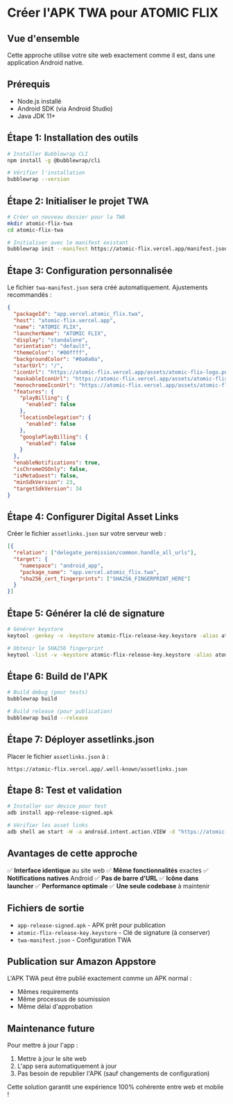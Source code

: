 # Créer l'APK TWA pour ATOMIC FLIX

## Vue d'ensemble
Cette approche utilise votre site web exactement comme il est, dans une application Android native.

## Prérequis
- Node.js installé
- Android SDK (via Android Studio)
- Java JDK 11+

## Étape 1: Installation des outils

```bash
# Installer Bubblewrap CLI
npm install -g @bubblewrap/cli

# Vérifier l'installation
bubblewrap --version
```

## Étape 2: Initialiser le projet TWA

```bash
# Créer un nouveau dossier pour la TWA
mkdir atomic-flix-twa
cd atomic-flix-twa

# Initialiser avec le manifest existant
bubblewrap init --manifest https://atomic-flix.vercel.app/manifest.json
```

## Étape 3: Configuration personnalisée

Le fichier `twa-manifest.json` sera créé automatiquement. Ajustements recommandés :

```json
{
  "packageId": "app.vercel.atomic_flix.twa",
  "host": "atomic-flix.vercel.app",
  "name": "ATOMIC FLIX",
  "launcherName": "ATOMIC FLIX",
  "display": "standalone",
  "orientation": "default",
  "themeColor": "#00ffff",
  "backgroundColor": "#0a0a0a",
  "startUrl": "/",
  "iconUrl": "https://atomic-flix.vercel.app/assets/atomic-flix-logo.png",
  "maskableIconUrl": "https://atomic-flix.vercel.app/assets/atomic-flix-logo.png",
  "monochromeIconUrl": "https://atomic-flix.vercel.app/assets/atomic-flix-logo.png",
  "features": {
    "playBilling": {
      "enabled": false
    },
    "locationDelegation": {
      "enabled": false
    },
    "googlePlayBilling": {
      "enabled": false
    }
  },
  "enableNotifications": true,
  "isChromeOSOnly": false,
  "isMetaQuest": false,
  "minSdkVersion": 23,
  "targetSdkVersion": 34
}
```

## Étape 4: Configurer Digital Asset Links

Créer le fichier `assetlinks.json` sur votre serveur web :

```json
[{
  "relation": ["delegate_permission/common.handle_all_urls"],
  "target": {
    "namespace": "android_app",
    "package_name": "app.vercel.atomic_flix.twa",
    "sha256_cert_fingerprints": ["SHA256_FINGERPRINT_HERE"]
  }
}]
```

## Étape 5: Générer la clé de signature

```bash
# Générer keystore
keytool -genkey -v -keystore atomic-flix-release-key.keystore -alias atomic-flix -keyalg RSA -keysize 2048 -validity 10000

# Obtenir le SHA256 fingerprint
keytool -list -v -keystore atomic-flix-release-key.keystore -alias atomic-flix
```

## Étape 6: Build de l'APK

```bash
# Build debug (pour tests)
bubblewrap build

# Build release (pour publication)
bubblewrap build --release
```

## Étape 7: Déployer assetlinks.json

Placer le fichier `assetlinks.json` à :
```
https://atomic-flix.vercel.app/.well-known/assetlinks.json
```

## Étape 8: Test et validation

```bash
# Installer sur device pour test
adb install app-release-signed.apk

# Vérifier les asset links
adb shell am start -W -a android.intent.action.VIEW -d "https://atomic-flix.vercel.app" app.vercel.atomic_flix.twa
```

## Avantages de cette approche

✅ **Interface identique** au site web
✅ **Même fonctionnalités** exactes
✅ **Notifications natives** Android
✅ **Pas de barre d'URL**
✅ **Icône dans launcher**
✅ **Performance optimale**
✅ **Une seule codebase** à maintenir

## Fichiers de sortie

- `app-release-signed.apk` - APK prêt pour publication
- `atomic-flix-release-key.keystore` - Clé de signature (à conserver)
- `twa-manifest.json` - Configuration TWA

## Publication sur Amazon Appstore

L'APK TWA peut être publié exactement comme un APK normal :
- Mêmes requirements
- Même processus de soumission
- Même délai d'approbation

## Maintenance future

Pour mettre à jour l'app :
1. Mettre à jour le site web
2. L'app sera automatiquement à jour
3. Pas besoin de republier l'APK (sauf changements de configuration)

Cette solution garantit une expérience 100% cohérente entre web et mobile !
